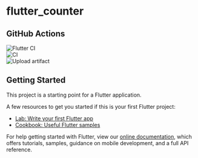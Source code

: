 # flutter_counter

## GitHub Actions

![Flutter CI](https://github.com/miajimyu/flutter_counter/workflows/Flutter%20CI/badge.svg)  
![CI](https://github.com/miajimyu/flutter_counter/workflows/CI/badge.svg)  
![Upload artifact](https://github.com/miajimyu/flutter_counter/workflows/Upload%20artifact/badge.svg)  

## Getting Started

This project is a starting point for a Flutter application.

A few resources to get you started if this is your first Flutter project:

- [Lab: Write your first Flutter app](https://flutter.dev/docs/get-started/codelab)
- [Cookbook: Useful Flutter samples](https://flutter.dev/docs/cookbook)

For help getting started with Flutter, view our
[online documentation](https://flutter.dev/docs), which offers tutorials,
samples, guidance on mobile development, and a full API reference.
